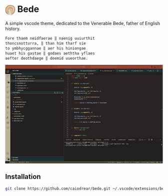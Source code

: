 <h1>
  <img src="https://github.com/caiodrear/bede/raw/HEAD/images/bede.png" width="32" height="32" style="vertical-align: middle;">
  Bede
</h1>

A simple vscode theme, dedicated to the Venerable Bede, father of English history.

```
Fore thaem neidfaerae ‖ naenig uuiurthit
thoncsnotturra, ‖ than him tharf sie
to ymbhycggannae ‖ aer his hiniongae
huaet his gastae ‖ godaes aeththa yflaes
aefter deothdaege ‖ doemid uueorthae.
```
<img src="https://github.com/caiodrear/bede/raw/HEAD/images/vscode.png" style="vertical-align: middle;">

## Installation

``` bash
git clone https://github.com/caiodrear/bede.git ~/.vscode/extensions/bede
```